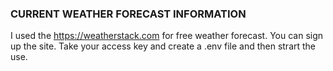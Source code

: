 ### CURRENT WEATHER FORECAST INFORMATION

I used the https://weatherstack.com for free weather  forecast. You can sign up the site. Take your access key and create a .env file and then strart the use.
